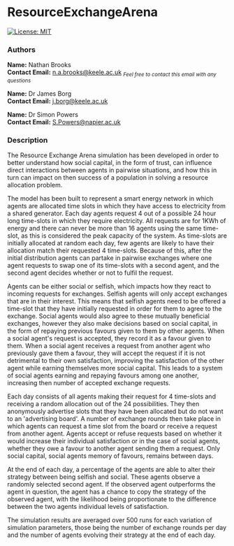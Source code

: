 # ResourceExchangeArena
[![License: MIT](https://img.shields.io/badge/License-MIT-yellow.svg)](/LICENSE.md)

### Authors
**Name:** Nathan Brooks<br/>**Contact Email:** n.a.brooks@keele.ac.uk <sub>*Feel free to contact this email with any questions*</sub>

**Name:** Dr James Borg<br/>**Contact Email:** j.borg@keele.ac.uk

**Name:** Dr Simon Powers<br/>**Contact Email:** S.Powers@napier.ac.uk


### Description

The Resource Exchange Arena simulation has been developed in order to better understand how social capital, in the form of trust, can influence direct interactions between agents in pairwise situations, and how this in turn can impact on then success of a population in solving a resource allocation problem.

The model has been built to represent a smart energy network in which agents are allocated time slots in which they have access to electricity from a shared generator. Each day agents request 4 out of a possible 24 hour long time-slots in which they require electricity. All requests are for 1KWh of energy and there can never be more than 16 agents using the same time-slot, as this is considered the peak capacity of the system. As time-slots are initially allocated at random each day, few agents are likely to have their allocation match their requested 4 time-slots. Because of this, after the initial distribution agents can partake in pairwise exchanges where one agent requests to swap one of its time-slots with a second agent, and the second agent decides whether or not to fulfil the request.

Agents can be either social or selfish, which impacts how they react to incoming requests for exchanges. Selfish agents will only accept exchanges that are in their interest. This means that selfish agents need to be offered a time-slot that they have initially requested in order for them to agree to the exchange. Social agents would also agree to these mutually beneficial exchanges, however they also make decisions based on social capital, in the form of repaying previous favours given to them by other agents. When a social agent's request is accepted, they record it as a favour given to them. When a social agent receives a request from another agent who previously gave them a favour, they will accept the request if it is not detrimental to their own satisfaction, improving the satisfaction of the other agent while earning themselves more social capital. This leads to a system of social agents earning and repaying favours among one another, increasing then number of accepted exchange requests.

Each day consists of all agents making their request for 4 time-slots and receiving a random allocation out of the 24 possibilities. They then anonymously advertise slots that they have been allocated but do not want to an 'advertising board'. A number of exchange rounds then take place in which agents can request a time slot from the board or receive a request from another agent. Agents accept or refuse requests based on whether it would increase their individual satisfaction or in the case of social agents, whether they owe a favour to another agent sending them a request. Only social capital, social agents memory of favours, remains between days.

At the end of each day, a percentage of the agents are able to alter their strategy between being selfish and social. These agents observe a randomly selected second agent. If the observed agent outperforms the agent in question, the agent has a chance to copy the strategy of the observed agent, with the likelihood being proportionate to the difference between the two agents individual levels of satisfaction.

The simulation results are averaged over 500 runs for each variation of simulation parameters, those being the number of exchange rounds per day and the number of agents evolving their strategy at the end of each day.
